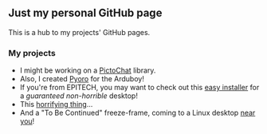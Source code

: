 ## Just my personal GitHub page

This is a hub to my projects' GitHub pages.

### My projects

 * I might be working on a [PictoChat](https://github.com/thesola10/PictoChat) library.
 * Also, I created [Pyoro](https://github.com/thesola10/Pyoro) for the Arduboy!
 * If you're from EPITECH, you may want to check out this [easy installer](http://github.bobile.fr/kde-installer/) for a _guaranteed non-horrible_ desktop!
 * This [horrifying thing](https://github.com/thesola10/jeopardy)...
 * And a "To Be Continued" freeze-frame, coming to a Linux desktop [near you](https://github.com/thesola10/tobecont/)!
 
